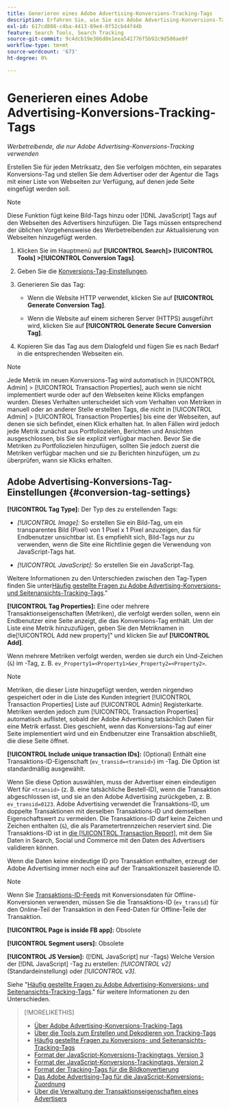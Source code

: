 ```yaml
---
title: Generieren eines Adobe Advertising-Konversions-Tracking-Tags
description: Erfahren Sie, wie Sie ein Adobe Advertising-Konversions-Tag erstellen, um Ihre Konversionsereignisse zu verfolgen.
exl-id: 617cd808-c4ba-4413-89e4-0f52cb44f44b
feature: Search Tools, Search Tracking
source-git-commit: 9c4dcb19e386d8e1eea541776f5b92c9d500ae9f
workflow-type: tm+mt
source-wordcount: '673'
ht-degree: 0%

---
```


# Generieren eines Adobe Advertising-Konversions-Tracking-Tags

*Werbetreibende, die nur Adobe Advertising-Konversions-Tracking verwenden*

Erstellen Sie für jeden Metriksatz, den Sie verfolgen möchten, ein separates Konversions-Tag und stellen Sie dem Advertiser oder der Agentur die Tags mit einer Liste von Webseiten zur Verfügung, auf denen jede Seite eingefügt werden soll.

>[!NOTE]
>
>Diese Funktion fügt keine Bild-Tags hinzu oder [!DNL JavaScript] Tags auf den Webseiten des Advertisers hinzufügen. Die Tags müssen entsprechend der üblichen Vorgehensweise des Werbetreibenden zur Aktualisierung von Webseiten hinzugefügt werden.

1. Klicken Sie im Hauptmenü auf **[!UICONTROL Search]> [!UICONTROL Tools] >[!UICONTROL Conversion Tags]**.

1. Geben Sie die [Konversions-Tag-Einstellungen](#conversion-tag-settings).

1. Generieren Sie das Tag:

   * Wenn die Website HTTP verwendet, klicken Sie auf **[!UICONTROL Generate Conversion Tag]**.

   * Wenn die Website auf einem sicheren Server (HTTPS) ausgeführt wird, klicken Sie auf **[!UICONTROL Generate Secure Conversion Tag]**.

1. Kopieren Sie das Tag aus dem Dialogfeld und fügen Sie es nach Bedarf in die entsprechenden Webseiten ein.

>[!NOTE]
>
>Jede Metrik im neuen Konversions-Tag wird automatisch in [!UICONTROL Admin] > [!UICONTROL Transaction Properties], auch wenn sie nicht implementiert wurde oder auf den Webseiten keine Klicks empfangen wurden. Dieses Verhalten unterscheidet sich vom Verhalten von Metriken in manuell oder an anderer Stelle erstellten Tags, die nicht in [!UICONTROL Admin] > [!UICONTROL Transaction Properties] bis eine der Webseiten, auf denen sie sich befindet, einen Klick erhalten hat. In allen Fällen wird jedoch jede Metrik zunächst aus Portfoliozielen, Berichten und Ansichten ausgeschlossen, bis Sie sie explizit verfügbar machen. Bevor Sie die Metriken zu Portfoliozielen hinzufügen, sollten Sie jedoch zuerst die Metriken verfügbar machen und sie zu Berichten hinzufügen, um zu überprüfen, wann sie Klicks erhalten.

## Adobe Advertising-Konversions-Tag-Einstellungen {#conversion-tag-settings}

**[!UICONTROL Tag Type]:** Der Typ des zu erstellenden Tags:

* *[!UICONTROL Image]:* So erstellen Sie ein Bild-Tag, um ein transparentes Bild (Pixel) von 1 Pixel x 1 Pixel anzuzeigen, das für Endbenutzer unsichtbar ist. Es empfiehlt sich, Bild-Tags nur zu verwenden, wenn die Site eine Richtlinie gegen die Verwendung von JavaScript-Tags hat.

* *[!UICONTROL JavaScript]:* So erstellen Sie ein JavaScript-Tag.

Weitere Informationen zu den Unterschieden zwischen den Tag-Typen finden Sie unter[Häufig gestellte Fragen zu Adobe Advertising-Konversions- und Seitenansichts-Tracking-Tags](/help/search-social-commerce/tracking/faqs-conversion-page-view-tracking-tags.md).&quot;

**[!UICONTROL Tag Properties]:** Eine oder mehrere Transaktionseigenschaften (Metriken), die verfolgt werden sollen, wenn ein Endbenutzer eine Seite anzeigt, die das Konversions-Tag enthält. Um der Liste eine Metrik hinzuzufügen, geben Sie den Metriknamen in die[!UICONTROL Add new property]&quot; und klicken Sie auf **[!UICONTROL Add]**.

Wenn mehrere Metriken verfolgt werden, werden sie durch ein Und-Zeichen (`&`) im -Tag, z. B. `ev_Property1=<Property1>&ev_Property2=<Property2>`.

>[!NOTE]
>
>Metriken, die dieser Liste hinzugefügt werden, werden nirgendwo gespeichert oder in die Liste des Kunden integriert [!UICONTROL Transaction Properties] Liste auf [!UICONTROL Admin] Registerkarte. Metriken werden jedoch zum [!UICONTROL Transaction Properties] automatisch auflistet, sobald der Adobe Advertising tatsächlich Daten für eine Metrik erfasst. Dies geschieht, wenn das Konversions-Tag auf einer Seite implementiert wird und ein Endbenutzer eine Transaktion abschließt, die diese Seite öffnet.

**[!UICONTROL Include unique transaction IDs]:** (Optional) Enthält eine Transaktions-ID-Eigenschaft (`ev_transid=<transid>`) im -Tag. Die Option ist standardmäßig ausgewählt.

Wenn Sie diese Option auswählen, muss der Advertiser einen eindeutigen Wert für `<transid>` (z. B. eine tatsächliche Bestell-ID), wenn die Transaktion abgeschlossen ist, und sie an den Adobe Advertising zurückgeben, z. B. `ev_transid=0123`. Adobe Advertising verwendet die Transaktions-ID, um doppelte Transaktionen mit derselben Transaktions-ID und demselben Eigenschaftswert zu vermeiden. Die Transaktions-ID darf keine Zeichen und Zeichen enthalten (`&`), die als Parametertrennzeichen reserviert sind. Die Transaktions-ID ist in [die [!UICONTROL Transaction Report]](/help/search-social-commerce/reports/management/basic-advanced/transaction-report.md), mit dem Sie Daten in Search, Social und Commerce mit den Daten des Advertisers validieren können.

Wenn die Daten keine eindeutige ID pro Transaktion enthalten, erzeugt der Adobe Advertising immer noch eine auf der Transaktionszeit basierende ID.

>[!NOTE]
>
>Wenn Sie [Transaktions-ID-Feeds](/help/search-social-commerce/tracking/feed-transaction-id.md) mit Konversionsdaten für Offline-Konversionen verwenden, müssen Sie die Transaktions-ID (`ev_transid`) für den Online-Teil der Transaktion in den Feed-Daten für Offline-Teile der Transaktion.

**[!UICONTROL Page is inside FB app]:** Obsolete

**[!UICONTROL Segment users]:** Obsolete

**[!UICONTROL JS Version]:** ([!DNL JavaScript] nur -Tags) Welche Version der [!DNL JavaScript] -Tag zu erstellen: *[!UICONTROL v2]* (Standardeinstellung) oder *[!UICONTROL v3]*.

Siehe &quot;[Häufig gestellte Fragen zu Adobe Advertising-Konversions- und Seitenansichts-Tracking-Tags](/help/search-social-commerce/tracking/faqs-conversion-page-view-tracking-tags.md).&quot; für weitere Informationen zu den Unterschieden.

>[!MORELIKETHIS]
>
>* [Über Adobe Advertising-Konversions-Tracking-Tags](/help/search-social-commerce/tracking/conversion-tracking-advertising.md)
>* [Über die Tools zum Erstellen und Dekodieren von Tracking-Tags](tracking-tools-about.md)
>* [Häufig gestellte Fragen zu Konversions- und Seitenansichts-Tracking-Tags](/help/search-social-commerce/tracking/faqs-conversion-page-view-tracking-tags.md)
>* [Format der JavaScript-Konversions-Trackingtags, Version 3](/help/search-social-commerce/tracking/format-conversion-tag-jsv3.md)
>* [Format der JavaScript-Konversions-Trackingtags, Version 2](/help/search-social-commerce/tracking/format-conversion-tag-jsv2.md)
>* [Format der Tracking-Tags für die Bildkonvertierung](/help/search-social-commerce/tracking/format-conversion-tag-image.md)
>* [Das Adobe Advertising-Tag für die JavaScript-Konversions-Zuordnung](/help/search-social-commerce/tracking/itp-conversion-mapping-tag.md)
>* [Über die Verwaltung der Transaktionseigenschaften eines Advertisers](/help/search-social-commerce/admin/transaction-properties/transaction-property-about.md)
